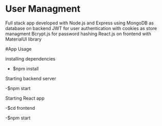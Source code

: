 # User Managment

Full stack app developed with Node.js and Express using MongoDB as database on backend
JWT for user authentication with cookies as store managment
Bcrypt.js for password hashing
React.js on frontend with MaterialUI library

#App Usage

installing dependencies

- $npm install

Starting backend server

-$npm start

Starting React app

-$cd frontend

-$npm start
